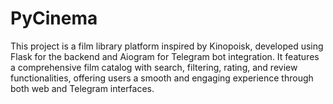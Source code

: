 # PyCinema
This project is a film library platform inspired by Kinopoisk, developed using Flask for the backend and Aiogram for Telegram bot integration. It features a comprehensive film catalog with search, filtering, rating, and review functionalities, offering users a smooth and engaging experience through both web and Telegram interfaces.
